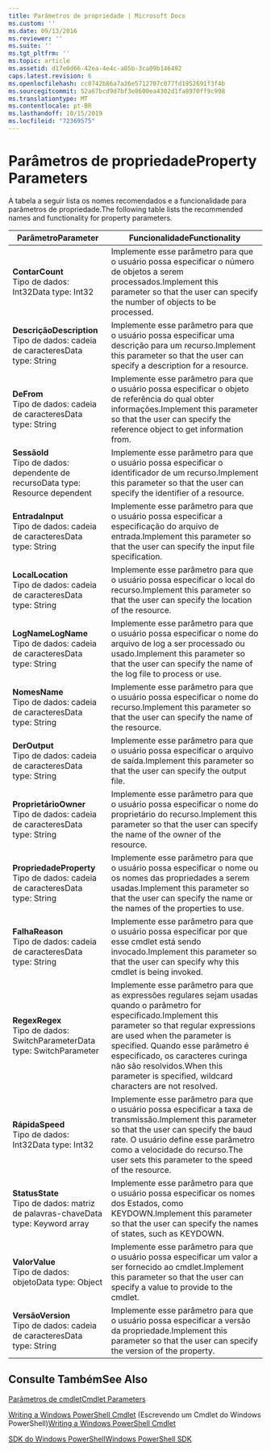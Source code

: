 ```yaml
---
title: Parâmetros de propriedade | Microsoft Docs
ms.custom: ''
ms.date: 09/13/2016
ms.reviewer: ''
ms.suite: ''
ms.tgt_pltfrm: ''
ms.topic: article
ms.assetid: d17e0d66-42ea-4e4c-a85b-3ca09b146492
caps.latest.revision: 6
ms.openlocfilehash: cc0742b86a7a36e5712707c077fd1952691f3f4b
ms.sourcegitcommit: 52a67bcd9d7bf3e8600ea4302d1fa8970ff9c998
ms.translationtype: MT
ms.contentlocale: pt-BR
ms.lasthandoff: 10/15/2019
ms.locfileid: "72369575"
---
```

# <a name="property-parameters"></a><span data-ttu-id="436f9-102">Parâmetros de propriedade</span><span class="sxs-lookup"><span data-stu-id="436f9-102">Property Parameters</span></span>

<span data-ttu-id="436f9-103">A tabela a seguir lista os nomes recomendados e a funcionalidade para parâmetros de propriedade.</span><span class="sxs-lookup"><span data-stu-id="436f9-103">The following table lists the recommended names and functionality for property parameters.</span></span>

|<span data-ttu-id="436f9-104">Parâmetro</span><span class="sxs-lookup"><span data-stu-id="436f9-104">Parameter</span></span>|<span data-ttu-id="436f9-105">Funcionalidade</span><span class="sxs-lookup"><span data-stu-id="436f9-105">Functionality</span></span>|
|---|---|
|<span data-ttu-id="436f9-106">**Contar**</span><span class="sxs-lookup"><span data-stu-id="436f9-106">**Count**</span></span><br><span data-ttu-id="436f9-107">Tipo de dados: Int32</span><span class="sxs-lookup"><span data-stu-id="436f9-107">Data type: Int32</span></span>|<span data-ttu-id="436f9-108">Implemente esse parâmetro para que o usuário possa especificar o número de objetos a serem processados.</span><span class="sxs-lookup"><span data-stu-id="436f9-108">Implement this parameter so that the user can specify the number of objects to be processed.</span></span>|
|<span data-ttu-id="436f9-109">**Descrição**</span><span class="sxs-lookup"><span data-stu-id="436f9-109">**Description**</span></span><br><span data-ttu-id="436f9-110">Tipo de dados: cadeia de caracteres</span><span class="sxs-lookup"><span data-stu-id="436f9-110">Data type: String</span></span>|<span data-ttu-id="436f9-111">Implemente esse parâmetro para que o usuário possa especificar uma descrição para um recurso.</span><span class="sxs-lookup"><span data-stu-id="436f9-111">Implement this parameter so that the user can specify a description for a resource.</span></span>|
|<span data-ttu-id="436f9-112">**De**</span><span class="sxs-lookup"><span data-stu-id="436f9-112">**From**</span></span><br><span data-ttu-id="436f9-113">Tipo de dados: cadeia de caracteres</span><span class="sxs-lookup"><span data-stu-id="436f9-113">Data type: String</span></span>|<span data-ttu-id="436f9-114">Implemente esse parâmetro para que o usuário possa especificar o objeto de referência do qual obter informações.</span><span class="sxs-lookup"><span data-stu-id="436f9-114">Implement this parameter so that the user can specify the reference object to get information from.</span></span>|
|<span data-ttu-id="436f9-115">**Sessão**</span><span class="sxs-lookup"><span data-stu-id="436f9-115">**Id**</span></span><br><span data-ttu-id="436f9-116">Tipo de dados: dependente de recurso</span><span class="sxs-lookup"><span data-stu-id="436f9-116">Data type: Resource dependent</span></span>|<span data-ttu-id="436f9-117">Implemente esse parâmetro para que o usuário possa especificar o identificador de um recurso.</span><span class="sxs-lookup"><span data-stu-id="436f9-117">Implement this parameter so that the user can specify the identifier of a resource.</span></span>|
|<span data-ttu-id="436f9-118">**Entrada**</span><span class="sxs-lookup"><span data-stu-id="436f9-118">**Input**</span></span><br><span data-ttu-id="436f9-119">Tipo de dados: cadeia de caracteres</span><span class="sxs-lookup"><span data-stu-id="436f9-119">Data type: String</span></span>|<span data-ttu-id="436f9-120">Implemente esse parâmetro para que o usuário possa especificar a especificação do arquivo de entrada.</span><span class="sxs-lookup"><span data-stu-id="436f9-120">Implement this parameter so that the user can specify the input file specification.</span></span>|
|<span data-ttu-id="436f9-121">**Local**</span><span class="sxs-lookup"><span data-stu-id="436f9-121">**Location**</span></span><br><span data-ttu-id="436f9-122">Tipo de dados: cadeia de caracteres</span><span class="sxs-lookup"><span data-stu-id="436f9-122">Data type: String</span></span>|<span data-ttu-id="436f9-123">Implemente esse parâmetro para que o usuário possa especificar o local do recurso.</span><span class="sxs-lookup"><span data-stu-id="436f9-123">Implement this parameter so that the user can specify the location of the resource.</span></span>|
|<span data-ttu-id="436f9-124">**LogName**</span><span class="sxs-lookup"><span data-stu-id="436f9-124">**LogName**</span></span><br><span data-ttu-id="436f9-125">Tipo de dados: cadeia de caracteres</span><span class="sxs-lookup"><span data-stu-id="436f9-125">Data type: String</span></span>|<span data-ttu-id="436f9-126">Implemente esse parâmetro para que o usuário possa especificar o nome do arquivo de log a ser processado ou usado.</span><span class="sxs-lookup"><span data-stu-id="436f9-126">Implement this parameter so that the user can specify the name of the log file to process or use.</span></span>|
|<span data-ttu-id="436f9-127">**Nomes**</span><span class="sxs-lookup"><span data-stu-id="436f9-127">**Name**</span></span><br><span data-ttu-id="436f9-128">Tipo de dados: cadeia de caracteres</span><span class="sxs-lookup"><span data-stu-id="436f9-128">Data type: String</span></span>|<span data-ttu-id="436f9-129">Implemente esse parâmetro para que o usuário possa especificar o nome do recurso.</span><span class="sxs-lookup"><span data-stu-id="436f9-129">Implement this parameter so that the user can specify the name of the resource.</span></span>|
|<span data-ttu-id="436f9-130">**Der**</span><span class="sxs-lookup"><span data-stu-id="436f9-130">**Output**</span></span><br><span data-ttu-id="436f9-131">Tipo de dados: cadeia de caracteres</span><span class="sxs-lookup"><span data-stu-id="436f9-131">Data type: String</span></span>|<span data-ttu-id="436f9-132">Implemente esse parâmetro para que o usuário possa especificar o arquivo de saída.</span><span class="sxs-lookup"><span data-stu-id="436f9-132">Implement this parameter so that the user can specify the output file.</span></span>|
|<span data-ttu-id="436f9-133">**Proprietário**</span><span class="sxs-lookup"><span data-stu-id="436f9-133">**Owner**</span></span><br><span data-ttu-id="436f9-134">Tipo de dados: cadeia de caracteres</span><span class="sxs-lookup"><span data-stu-id="436f9-134">Data type: String</span></span>|<span data-ttu-id="436f9-135">Implemente esse parâmetro para que o usuário possa especificar o nome do proprietário do recurso.</span><span class="sxs-lookup"><span data-stu-id="436f9-135">Implement this parameter so that the user can specify the name of the owner of the resource.</span></span>|
|<span data-ttu-id="436f9-136">**Propriedade**</span><span class="sxs-lookup"><span data-stu-id="436f9-136">**Property**</span></span><br><span data-ttu-id="436f9-137">Tipo de dados: cadeia de caracteres</span><span class="sxs-lookup"><span data-stu-id="436f9-137">Data type: String</span></span>|<span data-ttu-id="436f9-138">Implemente esse parâmetro para que o usuário possa especificar o nome ou os nomes das propriedades a serem usadas.</span><span class="sxs-lookup"><span data-stu-id="436f9-138">Implement this parameter so that the user can specify the name or the names of the properties to use.</span></span>|
|<span data-ttu-id="436f9-139">**Falha**</span><span class="sxs-lookup"><span data-stu-id="436f9-139">**Reason**</span></span><br><span data-ttu-id="436f9-140">Tipo de dados: cadeia de caracteres</span><span class="sxs-lookup"><span data-stu-id="436f9-140">Data type: String</span></span>|<span data-ttu-id="436f9-141">Implemente esse parâmetro para que o usuário possa especificar por que esse cmdlet está sendo invocado.</span><span class="sxs-lookup"><span data-stu-id="436f9-141">Implement this parameter so that the user can specify why this cmdlet is being invoked.</span></span>|
|<span data-ttu-id="436f9-142">**Regex**</span><span class="sxs-lookup"><span data-stu-id="436f9-142">**Regex**</span></span><br><span data-ttu-id="436f9-143">Tipo de dados: SwitchParameter</span><span class="sxs-lookup"><span data-stu-id="436f9-143">Data type: SwitchParameter</span></span>|<span data-ttu-id="436f9-144">Implemente esse parâmetro para que as expressões regulares sejam usadas quando o parâmetro for especificado.</span><span class="sxs-lookup"><span data-stu-id="436f9-144">Implement this parameter so that regular expressions are used when the parameter is specified.</span></span> <span data-ttu-id="436f9-145">Quando esse parâmetro é especificado, os caracteres curinga não são resolvidos.</span><span class="sxs-lookup"><span data-stu-id="436f9-145">When this parameter is specified, wildcard characters are not resolved.</span></span>|
|<span data-ttu-id="436f9-146">**Rápida**</span><span class="sxs-lookup"><span data-stu-id="436f9-146">**Speed**</span></span><br><span data-ttu-id="436f9-147">Tipo de dados: Int32</span><span class="sxs-lookup"><span data-stu-id="436f9-147">Data type: Int32</span></span>|<span data-ttu-id="436f9-148">Implemente esse parâmetro para que o usuário possa especificar a taxa de transmissão.</span><span class="sxs-lookup"><span data-stu-id="436f9-148">Implement this parameter so that the user can specify the baud rate.</span></span> <span data-ttu-id="436f9-149">O usuário define esse parâmetro como a velocidade do recurso.</span><span class="sxs-lookup"><span data-stu-id="436f9-149">The user sets this parameter to the speed of the resource.</span></span>|
|<span data-ttu-id="436f9-150">**Status**</span><span class="sxs-lookup"><span data-stu-id="436f9-150">**State**</span></span><br><span data-ttu-id="436f9-151">Tipo de dados: matriz de palavras-chave</span><span class="sxs-lookup"><span data-stu-id="436f9-151">Data type: Keyword array</span></span>|<span data-ttu-id="436f9-152">Implemente esse parâmetro para que o usuário possa especificar os nomes dos Estados, como KEYDOWN.</span><span class="sxs-lookup"><span data-stu-id="436f9-152">Implement this parameter so that the user can specify the names of states, such as KEYDOWN.</span></span>|
|<span data-ttu-id="436f9-153">**Valor**</span><span class="sxs-lookup"><span data-stu-id="436f9-153">**Value**</span></span><br><span data-ttu-id="436f9-154">Tipo de dados: objeto</span><span class="sxs-lookup"><span data-stu-id="436f9-154">Data type: Object</span></span>|<span data-ttu-id="436f9-155">Implemente esse parâmetro para que o usuário possa especificar um valor a ser fornecido ao cmdlet.</span><span class="sxs-lookup"><span data-stu-id="436f9-155">Implement this parameter so that the user can  specify a value to provide to the cmdlet.</span></span>|
|<span data-ttu-id="436f9-156">**Versão**</span><span class="sxs-lookup"><span data-stu-id="436f9-156">**Version**</span></span><br><span data-ttu-id="436f9-157">Tipo de dados: cadeia de caracteres</span><span class="sxs-lookup"><span data-stu-id="436f9-157">Data type: String</span></span>|<span data-ttu-id="436f9-158">Implemente esse parâmetro para que o usuário possa especificar a versão da propriedade.</span><span class="sxs-lookup"><span data-stu-id="436f9-158">Implement this parameter so that the user can specify the version of the property.</span></span>|

## <a name="see-also"></a><span data-ttu-id="436f9-159">Consulte Também</span><span class="sxs-lookup"><span data-stu-id="436f9-159">See Also</span></span>

[<span data-ttu-id="436f9-160">Parâmetros de cmdlet</span><span class="sxs-lookup"><span data-stu-id="436f9-160">Cmdlet Parameters</span></span>](./cmdlet-parameters.md)

<span data-ttu-id="436f9-161">[Writing a Windows PowerShell Cmdlet](./writing-a-windows-powershell-cmdlet.md) (Escrevendo um Cmdlet do Windows PowerShell)</span><span class="sxs-lookup"><span data-stu-id="436f9-161">[Writing a Windows PowerShell Cmdlet](./writing-a-windows-powershell-cmdlet.md)</span></span>

[<span data-ttu-id="436f9-162">SDK do Windows PowerShell</span><span class="sxs-lookup"><span data-stu-id="436f9-162">Windows PowerShell SDK</span></span>](../windows-powershell-reference.md)
